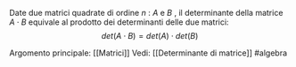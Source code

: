 Date due matrici quadrate di ordine  $n$ : $A$ e $B$ , il determinante della matrice $A \cdot B$ equivale al prodotto dei determinanti delle due matrici:$$det(A \cdot B) = det(A) \cdot det(B)$$

Argomento principale: [[Matrici]]
Vedi: [[Determinante di matrice]]
#algebra 